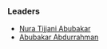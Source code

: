 ### Leaders
* [Nura Tijjani Abubakar](mailto:nura.abubakar@owasp.org)
* [Abubakar Abdurrahman](mailto:abubakar.abdurrahman@owasp.org)
